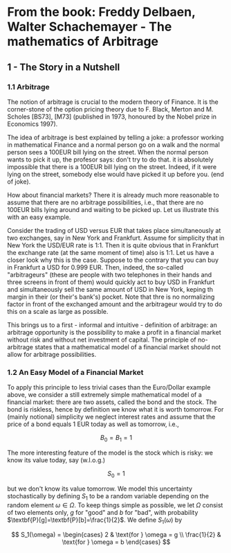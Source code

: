 # From the book: Freddy Delbaen, Walter Schachemayer - The mathematics of Arbitrage
## 1 - The Story in a Nutshell
### 1.1 Arbitrage
The notion of arbitrage is crucial to the modern theory of Finance. It is the corner-stone of the option pricing theory 
due to F. Black, Merton and M. Scholes [BS73], [M73] (published in 1973, honoured by the Nobel prize in Economics 1997).

The idea of arbitrage is best explained by telling a joke: a professor working in mathematical Finance and a normal 
person go on a walk and the normal person sees a 100EUR bill lying on the street. When the normal person 
wants to pick it up, the profesor says: don't try to do that. it is absolutely impossible that there is a 100EUR bill lying 
on the street. Indeed, if it were lying on the street, somebody else would have picked it up before you. (end of joke).

How about financial markets? There it is already much more reasonable to assume that there are no arbitrage possibilities,
i.e., that there are no 100EUR bills lying around and waiting to be picked up. Let us illustrate this with an easy 
example.

Consider the trading of USD versus EUR that takes place simultaneously at two exchanges, say in New York and Frankfurt.
Assume for simplicity that in New York the USD/EUR rate is 1:1. Then it is quite obvious that in Frankfurt the
exchange rate (at the same moment of time) also is 1:1. Let us have a closer look why this is the case. Suppose to the 
contrary that you can buy in Frankfurt a USD for 0.999 EUR. Then, indeed, the so-called "arbitrageurs" (these are people 
with two telephones in their hands and three screens in front of them) would quickly act to buy USD in Frankfurt and 
simultaneously sell the same amount of USD in New York, keping th margin in their (or their's bank's) pocket. Note that
thre is no normalizing factor in front of the exchanged amount and the arbitrageur would try to do this on a scale as large 
as possible.

This brings us to a first - informal and intuitive - definition of arbitrage: an arbitrage opportunity is the possibility
to make a profit in a financial market without risk and without net investment of capital. The principle of no-arbitrage 
states that a mathematical model of a financial market should not allow for arbitrage possibilities.

### 1.2 An Easy Model of a Financial Market
To apply this principle to less trivial cases than the Euro/Dollar example above, we consider a still extremely simple
mathematical model of a financial market: there are two assets, called the bond and the stock. The bond is riskless,
hence by definition we know what it is worth tomorrow. For (mainly notional) simplicity we neglect interest rates and 
assume that the price of a bond equals 1 EUR today as well as tomorrow, i.e.,

$$
B_0=B_1=1
$$

The more interesting feature of the model is the stock which is risky: we know its value today, say (w.l.o.g.)

$$
S_0=1
$$

but we don't know its value tomorrow. We model this uncertainty stochastically by defining $S_1$ to be a random variable 
depending on the random element $\omega\in\Omega$. To keep things simple as possible, we let $\Omega$ consist of two 
elements only, $g$ for "good" and $b$ for "bad", with probability $\textbf{P}[g]=\textbf{P}[b]=\frac{1}{2}$. We define 
$S_1(\omega)$ by

$$
S_1(\omega) = 
\begin{cases}
2 & \text{for } \omega = g \\
\frac{1}{2} & \text{for } \omega = b
\end{cases}
$$
